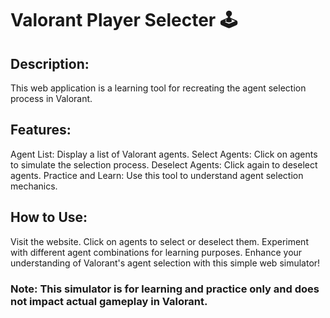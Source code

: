 # Valorant Player Selecter 🕹️

## Description:
This web application is a learning tool for recreating the agent selection process in Valorant.

## Features:

Agent List: Display a list of Valorant agents.
Select Agents: Click on agents to simulate the selection process.
Deselect Agents: Click again to deselect agents.
Practice and Learn: Use this tool to understand agent selection mechanics.


## How to Use:

Visit the website.
Click on agents to select or deselect them.
Experiment with different agent combinations for learning purposes.
Enhance your understanding of Valorant's agent selection with this simple web simulator!

### __Note: This simulator is for learning and practice only and does not impact actual gameplay in Valorant.__